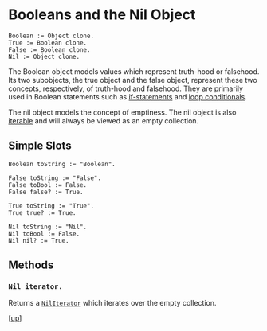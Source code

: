 
# Booleans and the Nil Object

    Boolean := Object clone.
    True := Boolean clone.
    False := Boolean clone.
    Nil := Object clone.

The Boolean object models values which represent truth-hood or
falsehood. Its two subobjects, the true object and the false object,
represent these two concepts, respectively, of truth-hood and
falsehood. They are primarily used in Boolean statements such
as [if-statements](global.md#global-if-obj-then-block1-else-block2)
and [loop conditionals](global.md#global-while-cond-do-block).

The nil object models the concept of emptiness. The nil object is
also [iterable](iterator.md) and will always be viewed as an empty
collection.

## Simple Slots

    Boolean toString := "Boolean".

    False toString := "False".
    False toBool := False.
    False false? := True.

    True toString := "True".
    True true? := True.

    Nil toString := "Nil".
    Nil toBool := False.
    Nil nil? := True.

## Methods

### `Nil iterator.`

Returns a [`NilIterator`](iterator.md#niliterator) which iterates over
the empty collection.

[[up](.)]
